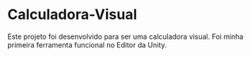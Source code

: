# Calculadora-Visual
Este projeto foi desenvolvido para ser uma calculadora visual. Foi minha primeira ferramenta funcional no Editor da Unity.

